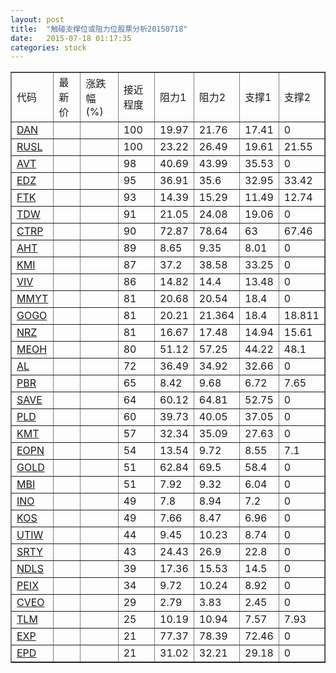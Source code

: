 ```yaml
---
layout: post
title:  "触碰支撑位或阻力位股票分析20150718"
date:   2015-07-18 01:17:35
categories: stock
---
```

<script type="text/javascript">
var stockList = []
stockList.push('gb_dan');
stockList.push('gb_rusl');
stockList.push('gb_avt');
stockList.push('gb_edz');
stockList.push('gb_ftk');
stockList.push('gb_tdw');
stockList.push('gb_ctrp');
stockList.push('gb_aht');
stockList.push('gb_kmi');
stockList.push('gb_viv');
stockList.push('gb_mmyt');
stockList.push('gb_gogo');
stockList.push('gb_nrz');
stockList.push('gb_meoh');
stockList.push('gb_al');
stockList.push('gb_pbr');
stockList.push('gb_save');
stockList.push('gb_pld');
stockList.push('gb_kmt');
stockList.push('gb_eopn');
stockList.push('gb_gold');
stockList.push('gb_mbi');
stockList.push('gb_ino');
stockList.push('gb_kos');
stockList.push('gb_utiw');
stockList.push('gb_srty');
stockList.push('gb_ndls');
stockList.push('gb_peix');
stockList.push('gb_cveo');
stockList.push('gb_tlm');
stockList.push('gb_exp');
stockList.push('gb_epd');
</script>
<table border="1">
 <tr>
 <td>代码</td>
 <td>最新价</td>
 <td>涨跌幅(%)</td>
 <td>接近程度</td>
 <td>阻力1</td>
 <td>阻力2</td>
 <td>支撑1</td>
 <td>支撑2</td>
</tr>
  <tr id="dan" class="red">
  <td><a href="http://stock.finance.sina.com.cn/usstock/quotes/DAN.html" target="_blank">DAN</a></td><td></td><td></td><td>100</td><td>19.97</td><td>21.76</td><td>17.41</td><td>0</td></tr>
  <tr id="rusl" class="red">
  <td><a href="http://stock.finance.sina.com.cn/usstock/quotes/RUSL.html" target="_blank">RUSL</a></td><td></td><td></td><td>100</td><td>23.22</td><td>26.49</td><td>19.61</td><td>21.55</td></tr>
  <tr id="avt" class="red">
  <td><a href="http://stock.finance.sina.com.cn/usstock/quotes/AVT.html" target="_blank">AVT</a></td><td></td><td></td><td>98</td><td>40.69</td><td>43.99</td><td>35.53</td><td>0</td></tr>
  <tr id="edz" class="green">
  <td><a href="http://stock.finance.sina.com.cn/usstock/quotes/EDZ.html" target="_blank">EDZ</a></td><td></td><td></td><td>95</td><td>36.91</td><td>35.6</td><td>32.95</td><td>33.42</td></tr>
  <tr id="ftk" class="green">
  <td><a href="http://stock.finance.sina.com.cn/usstock/quotes/FTK.html" target="_blank">FTK</a></td><td></td><td></td><td>93</td><td>14.39</td><td>15.29</td><td>11.49</td><td>12.74</td></tr>
  <tr id="tdw" class="red">
  <td><a href="http://stock.finance.sina.com.cn/usstock/quotes/TDW.html" target="_blank">TDW</a></td><td></td><td></td><td>91</td><td>21.05</td><td>24.08</td><td>19.06</td><td>0</td></tr>
  <tr id="ctrp" class="red">
  <td><a href="http://stock.finance.sina.com.cn/usstock/quotes/CTRP.html" target="_blank">CTRP</a></td><td></td><td></td><td>90</td><td>72.87</td><td>78.64</td><td>63</td><td>67.46</td></tr>
  <tr id="aht" class="red">
  <td><a href="http://stock.finance.sina.com.cn/usstock/quotes/AHT.html" target="_blank">AHT</a></td><td></td><td></td><td>89</td><td>8.65</td><td>9.35</td><td>8.01</td><td>0</td></tr>
  <tr id="kmi" class="red">
  <td><a href="http://stock.finance.sina.com.cn/usstock/quotes/KMI.html" target="_blank">KMI</a></td><td></td><td></td><td>87</td><td>37.2</td><td>38.58</td><td>33.25</td><td>0</td></tr>
  <tr id="viv" class="green">
  <td><a href="http://stock.finance.sina.com.cn/usstock/quotes/VIV.html" target="_blank">VIV</a></td><td></td><td></td><td>86</td><td>14.82</td><td>14.4</td><td>13.48</td><td>0</td></tr>
  <tr id="mmyt" class="red">
  <td><a href="http://stock.finance.sina.com.cn/usstock/quotes/MMYT.html" target="_blank">MMYT</a></td><td></td><td></td><td>81</td><td>20.68</td><td>20.54</td><td>18.4</td><td>0</td></tr>
  <tr id="gogo" class="red">
  <td><a href="http://stock.finance.sina.com.cn/usstock/quotes/GOGO.html" target="_blank">GOGO</a></td><td></td><td></td><td>81</td><td>20.21</td><td>21.364</td><td>18.4</td><td>18.811</td></tr>
  <tr id="nrz" class="green">
  <td><a href="http://stock.finance.sina.com.cn/usstock/quotes/NRZ.html" target="_blank">NRZ</a></td><td></td><td></td><td>81</td><td>16.67</td><td>17.48</td><td>14.94</td><td>15.61</td></tr>
  <tr id="meoh" class="green">
  <td><a href="http://stock.finance.sina.com.cn/usstock/quotes/MEOH.html" target="_blank">MEOH</a></td><td></td><td></td><td>80</td><td>51.12</td><td>57.25</td><td>44.22</td><td>48.1</td></tr>
  <tr id="al" class="red">
  <td><a href="http://stock.finance.sina.com.cn/usstock/quotes/AL.html" target="_blank">AL</a></td><td></td><td></td><td>72</td><td>36.49</td><td>34.92</td><td>32.66</td><td>0</td></tr>
  <tr id="pbr" class="red">
  <td><a href="http://stock.finance.sina.com.cn/usstock/quotes/PBR.html" target="_blank">PBR</a></td><td></td><td></td><td>65</td><td>8.42</td><td>9.68</td><td>6.72</td><td>7.65</td></tr>
  <tr id="save" class="green">
  <td><a href="http://stock.finance.sina.com.cn/usstock/quotes/SAVE.html" target="_blank">SAVE</a></td><td></td><td></td><td>64</td><td>60.12</td><td>64.81</td><td>52.75</td><td>0</td></tr>
  <tr id="pld" class="red">
  <td><a href="http://stock.finance.sina.com.cn/usstock/quotes/PLD.html" target="_blank">PLD</a></td><td></td><td></td><td>60</td><td>39.73</td><td>40.05</td><td>37.05</td><td>0</td></tr>
  <tr id="kmt" class="red">
  <td><a href="http://stock.finance.sina.com.cn/usstock/quotes/KMT.html" target="_blank">KMT</a></td><td></td><td></td><td>57</td><td>32.34</td><td>35.09</td><td>27.63</td><td>0</td></tr>
  <tr id="eopn" class="green">
  <td><a href="http://stock.finance.sina.com.cn/usstock/quotes/EOPN.html" target="_blank">EOPN</a></td><td></td><td></td><td>54</td><td>13.54</td><td>9.72</td><td>8.55</td><td>7.1</td></tr>
  <tr id="gold" class="red">
  <td><a href="http://stock.finance.sina.com.cn/usstock/quotes/GOLD.html" target="_blank">GOLD</a></td><td></td><td></td><td>51</td><td>62.84</td><td>69.5</td><td>58.4</td><td>0</td></tr>
  <tr id="mbi" class="green">
  <td><a href="http://stock.finance.sina.com.cn/usstock/quotes/MBI.html" target="_blank">MBI</a></td><td></td><td></td><td>51</td><td>7.92</td><td>9.32</td><td>6.04</td><td>0</td></tr>
  <tr id="ino" class="red">
  <td><a href="http://stock.finance.sina.com.cn/usstock/quotes/INO.html" target="_blank">INO</a></td><td></td><td></td><td>49</td><td>7.8</td><td>8.94</td><td>7.2</td><td>0</td></tr>
  <tr id="kos" class="red">
  <td><a href="http://stock.finance.sina.com.cn/usstock/quotes/KOS.html" target="_blank">KOS</a></td><td></td><td></td><td>49</td><td>7.66</td><td>8.47</td><td>6.96</td><td>0</td></tr>
  <tr id="utiw" class="green">
  <td><a href="http://stock.finance.sina.com.cn/usstock/quotes/UTIW.html" target="_blank">UTIW</a></td><td></td><td></td><td>44</td><td>9.45</td><td>10.23</td><td>8.74</td><td>0</td></tr>
  <tr id="srty" class="red">
  <td><a href="http://stock.finance.sina.com.cn/usstock/quotes/SRTY.html" target="_blank">SRTY</a></td><td></td><td></td><td>43</td><td>24.43</td><td>26.9</td><td>22.8</td><td>0</td></tr>
  <tr id="ndls" class="green">
  <td><a href="http://stock.finance.sina.com.cn/usstock/quotes/NDLS.html" target="_blank">NDLS</a></td><td></td><td></td><td>39</td><td>17.36</td><td>15.53</td><td>14.5</td><td>0</td></tr>
  <tr id="peix" class="green">
  <td><a href="http://stock.finance.sina.com.cn/usstock/quotes/PEIX.html" target="_blank">PEIX</a></td><td></td><td></td><td>34</td><td>9.72</td><td>10.24</td><td>8.92</td><td>0</td></tr>
  <tr id="cveo" class="red">
  <td><a href="http://stock.finance.sina.com.cn/usstock/quotes/CVEO.html" target="_blank">CVEO</a></td><td></td><td></td><td>29</td><td>2.79</td><td>3.83</td><td>2.45</td><td>0</td></tr>
  <tr id="tlm" class="green">
  <td><a href="http://stock.finance.sina.com.cn/usstock/quotes/TLM.html" target="_blank">TLM</a></td><td></td><td></td><td>25</td><td>10.19</td><td>10.94</td><td>7.57</td><td>7.93</td></tr>
  <tr id="exp" class="red">
  <td><a href="http://stock.finance.sina.com.cn/usstock/quotes/EXP.html" target="_blank">EXP</a></td><td></td><td></td><td>21</td><td>77.37</td><td>78.39</td><td>72.46</td><td>0</td></tr>
  <tr id="epd" class="green">
  <td><a href="http://stock.finance.sina.com.cn/usstock/quotes/EPD.html" target="_blank">EPD</a></td><td></td><td></td><td>21</td><td>31.02</td><td>32.21</td><td>29.18</td><td>0</td></tr>
</table>
